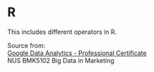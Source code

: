 # R
This includes different operators in R.  

Source from:  
[Google Data Analytics - Professional Certificate](https://www.coursera.org/professional-certificates/google-data-analytics?utm_source=gg&utm_medium=sem&utm_campaign=15-GoogleDataAnalytics-ROW&utm_content=B2C&campaignid=12566515400&adgroupid=117869292885&device=c&keyword=data%20analyst%20career&matchtype=b&network=g&devicemodel=&adpostion=&creativeid=507290840762&hide_mobile_promo&gclid=Cj0KCQiA1NebBhDDARIsAANiDD1T1AhHJubw9UitC_KDfVqWBc52ezbo5vaf5SSFDhWuHT4eeBQXF7QaAr_qEALw_wcB)    
NUS BMK5102 Big Data in Marketing  
